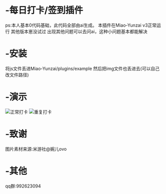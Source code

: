 # -每日打卡/签到插件

ps:本人基本0代码基础，此代码全部由ai生成。
本插件在Miao-Yunzai v3正常运行
其他版本崽没试过
出现其他问题可以去问ai，这种小问题基本都能解决

# -安装
将js文件丢进Miao-Yunzai/plugins/example
然后把img文件也丢进去(可以自己改文件路径)

# -演示
![正常打卡](1.jpg)
![重复打卡](2.jpg)

# -致谢
图片素材来源:米游社@婉儿ovo

# -其他
qq群:992623094
